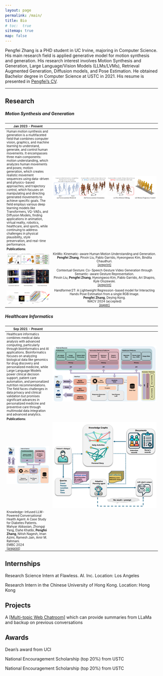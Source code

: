 ```yaml
---
layout: page
permalink: /main/
title: Bio
# toc:  true
sitemap: true
map: false
---
```


Pengfei Zhang is a PHD student in UC Irvine, majoring in Computer Science. His main research field is applied generative model for motion synthesis and generation. His research interest involves Motion Synthesis and Generation, Large Language/Vision Models (LLMs/LVMs), Retrieval Augmented Generation, Diffusion models, and Pose Estimation. He obtained Bachelor degree in Computer Science at USTC in 2021. His resume is presented in [Pengfei’s CV](files/PengfeiZhang_resume.pdf).

---

<!-- #### NEWS 

06/2024: Start a position at Flawless. Inc!

10/2023: One paper is accepted by WACV 2024! -->
<!-- 
10/2023: Switched to the new lab with research on artificial intelligence, computer vision, and large language model for healthcare!

05/2022: One paper is accepted by RECOMB 2023 for oral presentation! -->


<!-- ##### Website Introduction

My scientific experiences are recorded in [research](https://zpf0117b.github.io/PengfeiZhang.github.io/research/) and [publications](https://zpf0117b.github.io/PengfeiZhang.github.io/publications/).  -->


<!-- <embed src="http://files2.17173.com/__flash/2011/10/21/honehone_clock_tr.swf"> -->

<style scoped>
table {
  font-size: 10px;
}
</style>

<style>
table th:first-of-type {
    width: 30%;
}
table th:nth-of-type(2) {
    width: 70%;
}
/* table th:nth-of-type(3) {
    width: 50%;
}
table th:nth-of-type(4) {
    width: 30%;
} */
</style>

## Research

##### Motion Synthesis and Generation

| Jan 2023 - Present       | &nbsp;         |
| ---- |:---------------:|
|Human motion synthesis and generation is a multifaceted field that combines computer vision, graphics, and machine learning to understand, generate, and control human movements. It encompasses three main components: motion understanding, which analyzes human movements and poses; motion generation, which creates realistic movement sequences using data-driven and physics-based approaches; and trajectory control, which focuses on manipulating and directing generated movements to achieve specific goals. The field employs various deep learning models like Transformers, VQ-VAEs, and Diffusion Models, finding applications in animation, virtual reality, robotics, healthcare, and sports, while continuing to address challenges in physical plausibility, style preservation, and real-time performance. | ![C4](pubimages/C4.png) | 
| **Publications:**        | &nbsp;         |
| ![C4.2](pubimages/C4.2.png) | KinMo: Kinematic-aware Human Motion Understanding and Generation.<br> **Pengfei Zhang**, Pinxin Liu, Pablo Garrido, Hyeongwoo Kim, Bindita Chaudhuri.<br> [\[preprint\]](https://arxiv.org/abs/2411.15472) |
| ![C3](pubimages/C3.png) |  Contextual Gesture: Co-Speech Gesture Video Generation through Semantic-aware Gesture Representation.<br> Pinxin Liu, **Pengfei Zhang**, Hyeongwoo Kim, Pablo Garrido, Ari Shapiro, Kyle Olszewski.<br> [\[preprint\]](https://arxiv.org/abs/2502.07239)  |
| ![C2](pubimages/C2.jpg) |  Handformer2T: A Lightweight Regression-based model for Interacting Hands Pose Estimation from a single RGB Image.<br> **Pengfei Zhang**, Deying Kong.  <br> WACV 2024 (accepted)<br> [\[paper\]](https://openaccess.thecvf.com/content/WACV2024/html/Zhang_Handformer2T_A_Lightweight_Regression-Based_Model_for_Interacting_Hands_Pose_Estimation_WACV_2024_paper.html) |



##### Healthcare Informatics

| Sep 2021 - Present       | &nbsp;         |
| ---- |:---------------:|
| Healthcare informatics combines medical data analysis with advanced computing, particularly through bioinformatics and AI applications. Bioinformatics focuses on analyzing biological data like genomics for drug discovery and personalized medicine, while Large Language Models power clinical decision support, patient care automation, and personalized nutrition recommendations. The field faces challenges in data privacy and clinical validation but promises significant advances in personalized medicine and preventive care through multimodal data integration and advanced analytics. | ![R2](pubimages/R2.jpg) |
| **Publications:**        | &nbsp; |
| ![A.C1](pubimages/A.C1.png) | ![A.C2](pubimages/A.C2.png) |  DEMENTIA-PLAN: An Agent-Based Framework for Multi-Knowledge Graph Retrieval-Augmented Generation in Dementia Care.<br> Yutong Song, Chenhan Lyu, **Pengfei Zhang**, Sabine Brunswicker, Nikil Dutt, Amir M. Rahmani.<br> [\[preprint\]](https://openreview.net/pdf?id=m7KkNKMDVp) |
| Knowledge-Infused LLM-Powered Conversational Health Agent: A Case Study for Diabetes Patients.<br> Mahyar Abbasian, Zhongqi Yang, Elahe Khatibi, **Pengfei Zhang**, Nitish Nagesh, Iman Azimi, Ramesh Jain, Amir M. Rahmani.<br> EMBC 2024 <br> [\[preprint\]](https://arxiv.org/abs/2402.10153) |


## Internships

Research Science Intern at Flawless. AI. Inc. Location: Los Angeles

Research Intern in the Chinese University of Hong Kong. Location: Hong Kong

## Projects

A [\[Multi-topic Web Chatroom\]](https://github.com/zpf0117b/Distributed-Chatroom-with-LLaMa-Powered-Summarization) which can provide summaries from LLaMa and backup on previous conversations

## Awards

Dean’s award from UCI

National Encouragement Scholarship (top 20\%) from USTC

National Encouragement Scholarship (top 20\%) from USTC
